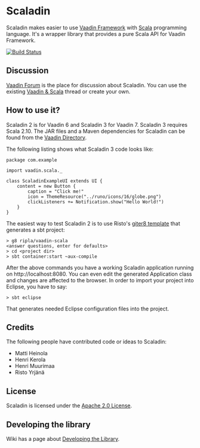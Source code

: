 # Scaladin

Scaladin makes easier to use [Vaadin Framework](https://vaadin.com) with [Scala](http://www.scala-lang.org/) programming language. It's a wrapper library that provides a pure Scala API for Vaadin Framework. 

[![Build Status](https://secure.travis-ci.org/henrikerola/scaladin.png?branch=3.0)](http://travis-ci.org/henrikerola/scaladin)

## Discussion

[Vaadin Forum](https://vaadin.com/forum) is the place for discussion about Scaladin. You can use the existing [Vaadin & Scala](https://vaadin.com/forum#!/thread/530127) thread or create your own.

## How to use it?

Scaladin 2 is for Vaadin 6 and Scaladin 3 for Vaadin 7. Scaladin 3 requires Scala 2.10. The JAR files and a Maven dependencies for Scaladin can be found from the [Vaadin Directory](http://vaadin.com/addon/scaladin).

The following listing shows what Scaladin 3 code looks like:

    package com.example

    import vaadin.scala._

    class ScaladinExampleUI extends UI {
        content = new Button {
            caption = "Click me!"
            icon = ThemeResource("../runo/icons/16/globe.png")
            clickListeners += Notification.show("Hello World!")
        }
    }

The easiest way to test Scaladin 2 is to use Risto's [giter8 template](https://github.com/ripla/vaadin-scala.g8) that generates a sbt project:

    > g8 ripla/vaadin-scala
    <answer questions, enter for defaults>
    > cd <project dir>
    > sbt container:start ~aux-compile

After the above commands you have a working Scaladin application running on http://localhost:8080. You can even edit the generated Application class and changes are affected to the browser. In order to import your project into Eclipse, you have to say:

    > sbt eclipse

That generates needed Eclipse configuration files into the project.

## Credits

The following people have contributed code or ideas to Scaladin:

 * Matti Heinola
 * Henri Kerola
 * Henri Muurimaa
 * Risto Yrjänä

## License

Scaladin is licensed under the [Apache 2.0 License](http://www.apache.org/licenses/LICENSE-2.0.html).

## Developing the library

Wiki has a page about [Developing the Library](https://github.com/henrikerola/scaladin/wiki/Developing-the-Library).
